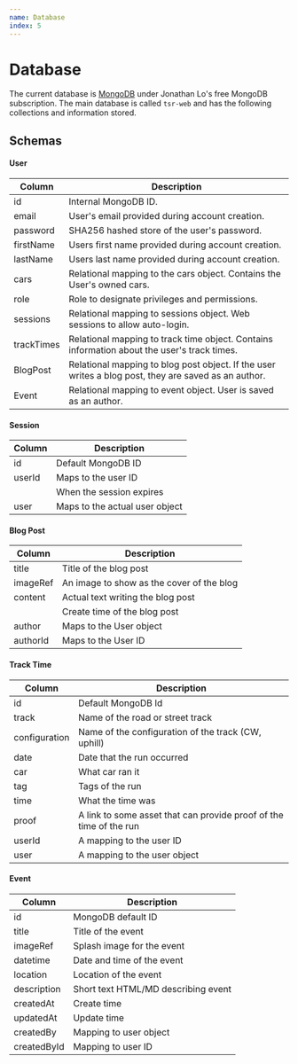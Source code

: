 ```yaml
---
name: Database
index: 5
---
```


# Database
The current database is [MongoDB](https://www.mongodb.com/) under Jonathan Lo's free MongoDB subscription. The main database is called `tsr-web` and has the following collections and information stored.

## Schemas
#### User
| **Column** | **Description**                                                                                      |
|------------|------------------------------------------------------------------------------------------------------|
| id         | Internal MongoDB ID.                                                                                 |
| email      | User's email provided during account creation.                                                       |
| password   | SHA256 hashed store of the user's password.                                                          |
| firstName  | Users first name provided during account creation.                                                   |
| lastName   | Users last name provided during account creation.                                                    |
| cars       | Relational mapping to the cars object. Contains the User's owned cars.                               |
| role       | Role to designate privileges and permissions.                                                        |
| sessions   | Relational mapping to sessions object. Web sessions to allow auto-login.                             |
| trackTimes | Relational mapping to track time object. Contains information about the user's track times.          |
| BlogPost   | Relational mapping to blog post object. If the user writes a blog post, they are saved as an author. |
| Event      | Relational mapping to event object. User is saved as an author.                                      |

#### Session
| Column             | Description                                   |
|--------------------|-----------------------------------------------|
| id                 | Default MongoDB ID                            |
| userId             | Maps to the user ID |
| | When the session expires                      |
| user               | Maps to the actual user object                |

#### Blog Post
| Column                             | Description                               |
|------------------------------------|-------------------------------------------|
| title                              | Title of the blog post                    |
| imageRef                           | An image to show as the cover of the blog |
| content                            | Actual text writing the blog post         |
|       | Create time of the blog post              |
| author                             | Maps to the User object                   |
| authorId                           | Maps to the User ID                       |

#### Track Time
| Column               | Description                                                        |
|----------------------|--------------------------------------------------------------------|
| id                   | Default MongoDB Id                                                 |
| track                | Name of the road or street track                                   |
| configuration        | Name of the configuration of the track (CW, uphill)                |
| date                 | Date that the run occurred                                         |
| car                  | What car ran it                                                    |
| tag                  | Tags of the run                                                    |
| time                 | What the time was                                                  |
| proof                | A link to some asset that can provide proof of the time of the run |
| userId               | A mapping to the user ID                                           |
| user                 | A mapping to the user object                                       |

#### Event
| Column      | Description                         |
|-------------|-------------------------------------|
| id          | MongoDB default ID                  |
| title       | Title of the event                  |
| imageRef    | Splash image for the event          |
| datetime    | Date and time of the event          |
| location    | Location of the event               |
| description | Short text HTML/MD describing event |
| createdAt   | Create time                         |
| updatedAt   | Update time                         |
| createdBy   | Mapping to user object              |
| createdById | Mapping to user ID                  |